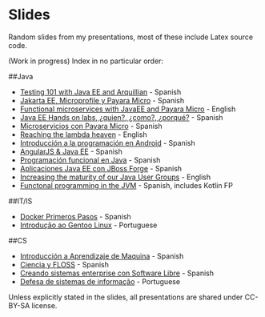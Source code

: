 Slides
======

Random slides from my presentations, most of these include Latex source code.

(Work in progress) Index in no particular order:

##Java
* [Testing 101 with Java EE and Arquillian](arquillian/main.pdf) - Spanish
* [Jakarta EE, Microprofile y Payara Micro](jakarta-ee-micro/main.pdf) - Spanish
* [Functional microservices with JavaEE and Payara Micro](java-ee-micro/main.pdf) - English
* [Java EE Hands on labs, ¿quien?, ¿como?, ¿porqué?](javaee-2017/main.pdf) - Spanish
* [Microservicios con Payara Micro](payara-micro/main.pdf) - Spanish
* [Reaching the lambda heaven](lambda-heaven/main.pdf) - English
* [Introducción a la programación en Android](android-intro/main.pdf) - Spanish
* [AngularJS & Java EE](angularjs-javaee/main.pdf) - Spanish
* [Programación funcional en Java](fp-java/main.pdf) - Spanish
* [Aplicaciones Java EE con JBoss Forge](jboss-forge-eclipse/main.pdf) - Spanish
* [Increasing the maturity of our Java User Groups](ug-maturity/UG_MaturityLevels.pdf) - English
* [Functonal programming in the JVM](functional-jvm/main.pdf) - Spanish, includes Kotlin FP

##IT/IS
* [Docker Primeros Pasos](docker-primeros-pasos/main.pdf) - Spanish
* [Introdução ao Gentoo Linux](gentoo-portugues/small.pdf) - Portuguese

##CS
* [Introducción a Aprendizaje de Maquina](machine-learning/main.pdf) - Spanish
* [Ciencia y FLOSS](ciencia-y-floss/small.pdf) - Spanish
* [Creando sistemas enterprise con Software Libre](coecys-2014/presentacion.pdf) - Spanish
* [Defesa de sistemas de informação](defesa-sistemas-informação/small.pdf) - Portuguese


Unless explicitly stated in the slides, all presentations are shared under CC-BY-SA license.
